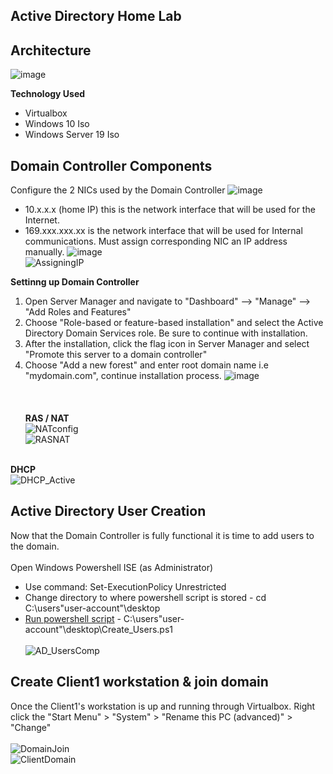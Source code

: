 ## Active Directory Home Lab
## Architecture 
![image](https://github.com/DamonM1/HomeLabAD/assets/62221702/e079a6b6-f31f-49e5-89c8-8ca3b6c6c9a8)<br>

<b>Technology Used </b>
  - Virtualbox
  - Windows 10 Iso
  - Windows Server 19 Iso
## Domain Controller Components 
Configure the 2 NICs used by the Domain Controller 
![image](https://github.com/DamonM1/HomeLabAD/assets/62221702/ebb66505-a644-4855-b064-c4cd9ade8c7b)<br>
  - 10.x.x.x (home IP) this is the network interface that will be used for the Internet.
  - 169.xxx.xxx.xx is the network interface that will be used for Internal communications. Must assign corresponding NIC an IP address manually.
![image](https://github.com/DamonM1/HomeLabAD/assets/62221702/08d8c0df-11c9-4ce0-acb2-1661028715c4)<br>
![AssigningIP](https://github.com/DamonM1/HomeLabAD/assets/62221702/6a1ff1c8-10dd-4a2c-b87d-edd1078b730a)<br>

<b> Settinng up Domain Controller </b>
  1. Open Server Manager and navigate to "Dashboard" --> "Manage" --> "Add Roles and Features"
  2. Choose "Role-based or feature-based installation" and select the Active Directory Domain Services role. Be sure to continue with installation.
  3. After the installation, click the flag icon in Server Manager and select "Promote this server to a domain controller"
  4. Choose "Add a new forest" and enter root domain name i.e "mydomain.com", continue installation process.
![image](https://github.com/DamonM1/HomeLabAD/assets/62221702/7a209658-edc5-44ce-8dfd-9068014541ad)<br>
<br></br>
<br><b>RAS / NAT </b></br>
![NATconfig](https://github.com/DamonM1/HomeLabAD/assets/62221702/6b7c4c95-3cec-4c70-8a18-216fa7807e05)<br>
![RASNAT](https://github.com/DamonM1/HomeLabAD/assets/62221702/be8bfaf0-96c2-4724-afef-ae55e6052515)<br>

<br><b> DHCP </b></br>
![DHCP_Active](https://github.com/DamonM1/HomeLabAD/assets/62221702/faf5da17-7324-43ae-8355-65b81f20d27d)<br>

## Active Directory User Creation 
Now that the Domain Controller is fully functional it is time to add users to the domain.
<br></br>
Open Windows Powershell ISE (as Administrator)
  - Use command: Set-ExecutionPolicy Unrestricted 
  - Change directory to where powershell script is stored - cd C:\users\"user-account"\desktop
  - [Run powershell script](https://github.com/DamonM1/HomeLabAD/blob/main/Create_Users.ps1) - C:\users\"user-account"\desktop\Create_Users.ps1 <br></br>
  ![AD_UsersComp](https://github.com/DamonM1/HomeLabAD/assets/62221702/a1a148f4-7e65-4046-ba37-a99d20f2be65)<br>

## Create Client1 workstation & join domain 
Once the Client1's workstation is up and running through Virtualbox. Right click the "Start Menu" > "System" > "Rename this PC (advanced)" > "Change"
<br></br>
![DomainJoin](https://github.com/DamonM1/HomeLabAD/assets/62221702/c21247cb-3aef-4c21-8ede-7edbf63952a7)<br>
![ClientDomain](https://github.com/DamonM1/HomeLabAD/assets/62221702/0e877e6b-b8ad-49d8-b69d-c3e1a7a06a9b)<br>




